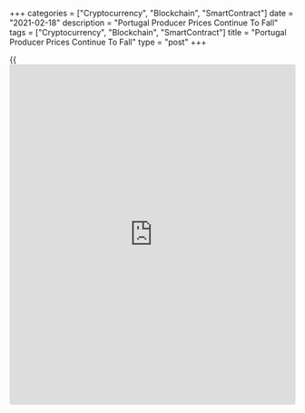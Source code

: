 +++
categories = ["Cryptocurrency", "Blockchain", "SmartContract"]
date = "2021-02-18"
description = "Portugal Producer Prices Continue To Fall"
tags = ["Cryptocurrency", "Blockchain", "SmartContract"]
title = "Portugal Producer Prices Continue To Fall"
type = "post"
+++

{{<iframe id="large-banner" src="https://www.bounty.group/#slide=27.0" width="100%" height="600" scrolling="no" style="border: 0px solid rgb(216, 221, 230); border-radius: 3px;">}}

Portugal's producer prices continued to decline in January, figures from
Statistics Portugal showed on Thursday.

The producer price index decreased 3.0 percent year-on-year in January,
after a 4.0 percent decline in December.

Excluding the energy group, producer prices remained unchanged in
January, after a 0.7 percent fall in the previous month.

Prices for energy declined 14.5 percent annually in January and those of
intermediate goods decreased 0.4 percent.

Meanwhile, prices for investment goods gained 1.2 percent.

On a month-on-month basis, producer prices increased 2.2 percent in
January, following a 0.1 percent rise in the prior month.

For comments and feedback [contact](https://www.playgroundfx.com/contact/): editorial@rtt[news](https://www.letsplayfx.com/blog/forex-news-website/).com

[Economic News][1]

 **What parts of the world are seeing the best (and worst) economic
performances lately? Click[here][2] to check out our [Econ Scorecard][2]
and find out! See up-to-the-moment [ranking](https://www.playgroundfx.com/blog/crypto-exchange-ranking/)s for the best and worst
performers in [GDP][2], [unemployment rate][3], [inflation][4] and much
more.**

   1. www.rtt[news](https://www.letsplayfx.com/blog/forex-news-website/).com/Content/EconomicNews.aspx
   2. www.rtt[news](https://www.letsplayfx.com/blog/forex-news-website/).com/economic-scorecard/world-rank/GDP/highest-performance.aspx
   3. www.rtt[news](https://www.letsplayfx.com/blog/forex-news-website/).com/economic-scorecard/world-rank/unemployment-rate/lowest-performance.aspx
   4. www.rtt[news](https://www.letsplayfx.com/blog/forex-news-website/).com/economic-scorecard/world-rank/CPI/highest-performance.aspx